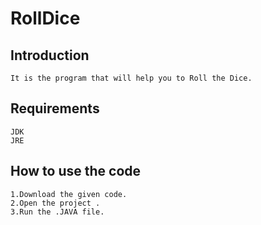 # RollDice  

## Introduction
```
It is the program that will help you to Roll the Dice.
```

## Requirements
```
JDK
JRE
```


## How to use the code
```
1.Download the given code.
2.Open the project .
3.Run the .JAVA file.
```

